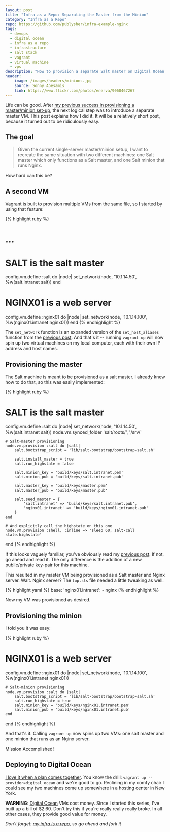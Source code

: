 ```yaml
---
layout: post
title: "Infra as a Repo: Separating the Master from the Minion"
category: "Infra as a Repo"
repo: https://github.com/publysher/infra-example-nginx
tags:
  - devops
  - digital ocean
  - infra as a repo
  - infrastructure
  - salt stack
  - vagrant
  - virtual machine
  - vps
description: "How to provision a separate Salt master on Digital Ocean."
header:
    image: /images/headers/minions.jpg
    source: Sonny Abesamis
    link: https://www.flickr.com/photos/enerva/9068467267
---
```


Life can be good. After [my previous success in provisioning a master/minion set-up][my-master], the next logical step was
to introduce a separate master VM. This post explains how I did it. It will be a relatively short post, because it
turned out to be ridiculously easy.


The goal
--------

> Given the current single-server master/minion setup, I want to recreate the same situation with two different
> machines: one Salt master which only functions as a Salt master, and one Salt minion that runs Nginx.

How hard can this be?


A second VM
-----------

[Vagrant][] is built to provision multiple VMs from the same file, so I started by using that feature:

{% highlight ruby %}
# ...
# SALT is the salt master
config.vm.define :salt do |node|
    set_network(node, '10.1.14.50', %w(salt.intranet salt))
end

# NGINX01 is a web server
config.vm.define :nginx01 do |node|
    set_network(node, '10.1.14.100', %w(nginx01.intranet nginx01))
end
{% endhighlight %}    


The `set_network` function is an expanded version of the `set_host_aliases` function from the [previous post][my-master].
And that's it -- running `vagrant up` will now spin up two virtual machines on my local computer, each with their own
IP address and host names.


Provisioning the master
-----------------------

The Salt machine is meant to be provisioned as a salt master. I already knew how to do that, so this was easily
implemented:

{% highlight ruby %}
# SALT is the salt master
config.vm.define :salt do |node|
    set_network(node, '10.1.14.50', %w(salt.intranet salt))
    node.vm.synced_folder 'salt/roots/', '/srv/'

    # Salt-master provisioning
    node.vm.provision :salt do |salt|
        salt.bootstrap_script = 'lib/salt-bootstrap/bootstrap-salt.sh'

        salt.install_master = true
        salt.run_highstate = false

        salt.minion_key = 'build/keys/salt.intranet.pem'
        salt.minion_pub = 'build/keys/salt.intranet.pub'

        salt.master_key = 'build/keys/master.pem'
        salt.master_pub = 'build/keys/master.pub'

        salt.seed_master = {
            'salt.intranet' => 'build/keys/salt.intranet.pub',
            'nginx01.intranet' => 'build/keys/nginx01.intranet.pub'
        }
    end

    # And explicitly call the highstate on this one
    node.vm.provision :shell, :inline => 'sleep 60; salt-call state.highstate'
end
{% endhighlight %}    

If this looks vaguely familiar, you've obviously read my [previous post][my-master]. If not, go ahead and read it.
The only difference is the addition of a new public/private key-pair for this machine.

This resulted in my master VM being provisioned as a Salt master and Nginx server. Wait. Nginx server? The `top.sls`
file needed a little tweaking as well.

{% highlight yaml %}
base:
    'nginx01.intranet':
        - nginx
{% endhighlight %}    

Now my VM was provisioned as desired.


Provisioning the minion
------------------------

I told you it was easy:

{% highlight ruby %}   
# NGINX01 is a web server
config.vm.define :nginx01 do |node|
    set_network(node, '10.1.14.100', %w(nginx01.intranet nginx01))

    # Salt-minion provisioning
    node.vm.provision :salt do |salt|
        salt.bootstrap_script = 'lib/salt-bootstrap/bootstrap-salt.sh'
        salt.run_highstate = true
        salt.minion_key = 'build/keys/nginx01.intranet.pem'
        salt.minion_pub = 'build/keys/nginx01.intranet.pub'
    end
end
{% endhighlight %}    

And that's it. Calling `vagrant up` now spins up two VMs: one salt master and one minion that runs as an Nginx server.

Mission Accomplished!


Deploying to Digital Ocean
--------------------------

[I love it when a plan comes together][]. You know the drill: `vagrant up --provider=digital_ocean` and we're good to go.
Reclining in my comfy chair I could see my two machines come up somewhere in a hosting center in New York.

**WARNING**: [Digital Ocean][] VMs cost money. Since I started this series, I've built up a bill of $2.60.
Don't try this if you're really really really broke. In all other cases, they provide good value for money.

_Don't forget: [my infra is a repo](https://github.com/publysher/infra-example-nginx), so go ahead and fork it_


[my-master]: http://blog.publysher.nl/2013/08/infra-as-repo-adding-salt-master.html
[Vagrant]: http://www.vagrantup.com
[I love it when a plan comes together]: http://www.imdb.com/title/tt0084967/quotes?item=qt0378851
[Digital Ocean]: https://www.digitalocean.com/?refcode=8d8ff680bec5
